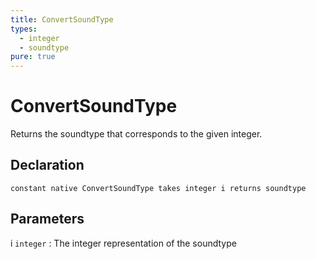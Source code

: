 ```yaml
---
title: ConvertSoundType
types:
  - integer
  - soundtype
pure: true
---
```


# ConvertSoundType
Returns the soundtype that corresponds to the given integer.

## Declaration

```jass
constant native ConvertSoundType takes integer i returns soundtype
```

## Parameters
i `integer`
: The integer representation of the soundtype
